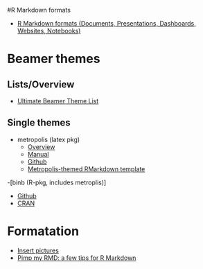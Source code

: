 #R Markdown formats

- [R Markdown formats (Documents, Presentations, Dashboards, Websites, Notebooks)](https://r4ds.had.co.nz/r-markdown-formats.html)


# Beamer themes
 
## Lists/Overview

- [Ultimate Beamer Theme List](https://awesomeopensource.com/project/martinbjeldbak/ultimate-beamer-theme-list)

## Single themes

- metropolis (latex pkg)
  - [Overview](http://bloerg.net/posts/a-modern-beamer-theme/)
  - [Manual](https://mirror.informatik.hs-fulda.de/tex-archive/macros/latex/contrib/beamer-contrib/themes/metropolis/doc/metropolistheme.pdf)
  - [Github](https://github.com/matze/mtheme)
  - [Metropolis-themed RMarkdown template](https://github.com/eddelbuettel/samples-rmarkdown-metropolis)
  
-[binb (R-pkg, includes metroplis)]
  - [Github](https://github.com/eddelbuettel/binb)
  - [CRAN](https://cran.r-project.org/web/packages/binb/index.html)
  
  
# Formatation
- [Insert pictures](https://stackoverflow.com/questions/25166624/insert-picture-table-in-r-markdown/25167279)
- [Pimp my RMD: a few tips for R Markdown](https://holtzy.github.io/Pimp-my-rmd/)